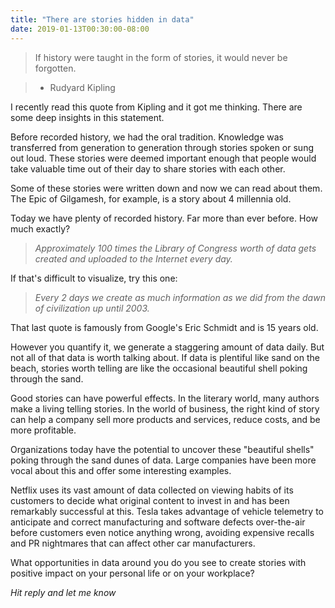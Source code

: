 ```yaml
---
title: "There are stories hidden in data"
date: 2019-01-13T00:30:00-08:00
---
```


> If history were taught in the form of stories, it would never be forgotten.

> - Rudyard Kipling

I recently read this quote from Kipling and it got me thinking. There are some deep insights in this statement.

Before recorded history, we had the oral tradition. Knowledge was transferred from generation to generation through stories spoken or sung out loud. These stories were deemed important enough that people would take valuable time out of their day to share stories with each other.

Some of these stories were written down and now we can read about them. The Epic of Gilgamesh, for example, is a story about 4 millennia old.

Today we have plenty of recorded history. Far more than ever before. How much exactly?

> _Approximately 100 times the Library of Congress worth of data gets created and uploaded to the Internet every day._

If that's difficult to visualize, try this one:

> _Every 2 days we create as much information as we did from the dawn of civilization up until 2003._

That last quote is famously from Google's Eric Schmidt and is 15 years old.

However you quantify it, we generate a staggering amount of data daily. But not all of that data is worth talking about. If data is plentiful like sand on the beach, stories worth telling are like the occasional beautiful shell poking through the sand.

Good stories can have powerful effects. In the literary world, many authors make a living telling stories. In the world of business, the right kind of story can help a company sell more products and services, reduce costs, and be more profitable.

Organizations today have the potential to uncover these "beautiful shells" poking through the sand dunes of data. Large companies have been more vocal about this and offer some interesting examples.

Netflix uses its vast amount of data collected on viewing habits of its customers to decide what original content to invest in and has been remarkably successful at this. Tesla takes advantage of vehicle telemetry to anticipate and correct manufacturing and software defects over-the-air before customers even notice anything wrong, avoiding expensive recalls and PR nightmares that can affect other car manufacturers.

What opportunities in data around you do you see to create stories with positive impact on your personal life or on your workplace?

_Hit reply and let me know_